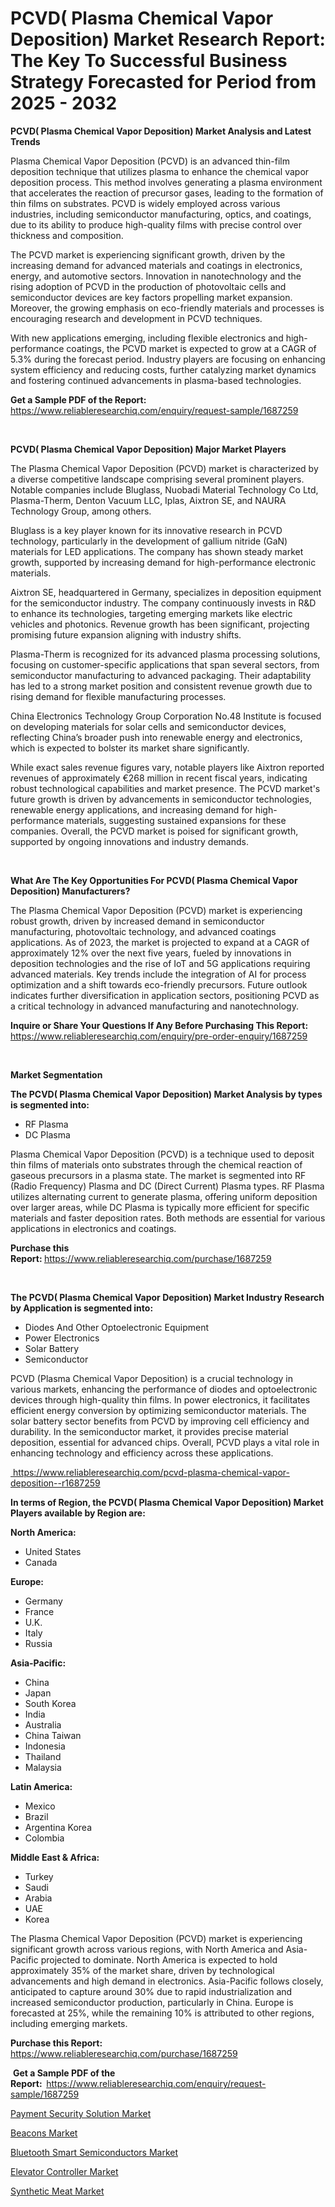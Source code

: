 <p><h1>PCVD( Plasma Chemical Vapor Deposition) Market Research Report: The Key To Successful Business Strategy Forecasted for Period from 2025 - 2032</h1></p><p><strong>PCVD( Plasma Chemical Vapor Deposition) Market Analysis and Latest Trends</strong></p>
<p><p>Plasma Chemical Vapor Deposition (PCVD) is an advanced thin-film deposition technique that utilizes plasma to enhance the chemical vapor deposition process. This method involves generating a plasma environment that accelerates the reaction of precursor gases, leading to the formation of thin films on substrates. PCVD is widely employed across various industries, including semiconductor manufacturing, optics, and coatings, due to its ability to produce high-quality films with precise control over thickness and composition.</p><p>The PCVD market is experiencing significant growth, driven by the increasing demand for advanced materials and coatings in electronics, energy, and automotive sectors. Innovation in nanotechnology and the rising adoption of PCVD in the production of photovoltaic cells and semiconductor devices are key factors propelling market expansion. Moreover, the growing emphasis on eco-friendly materials and processes is encouraging research and development in PCVD techniques.</p><p>With new applications emerging, including flexible electronics and high-performance coatings, the PCVD market is expected to grow at a CAGR of 5.3% during the forecast period. Industry players are focusing on enhancing system efficiency and reducing costs, further catalyzing market dynamics and fostering continued advancements in plasma-based technologies.</p></p>
<p><strong>Get a Sample PDF of the Report:&nbsp;</strong> <a href="https://www.reliableresearchiq.com/enquiry/request-sample/1687259?utm_campaign=1088&utm_medium=2&utm_source=Github&utm_content=ia&utm_term=26032025&utm_id=pcvd-plasma-chemical-vapor-deposition">https://www.reliableresearchiq.com/enquiry/request-sample/1687259</a></p>
<p>&nbsp;</p>
<p><strong>PCVD( Plasma Chemical Vapor Deposition) Major Market Players</strong></p>
<p><p>The Plasma Chemical Vapor Deposition (PCVD) market is characterized by a diverse competitive landscape comprising several prominent players. Notable companies include Bluglass, Nuobadi Material Technology Co Ltd, Plasma-Therm, Denton Vacuum LLC, Iplas, Aixtron SE, and NAURA Technology Group, among others.</p><p>Bluglass is a key player known for its innovative research in PCVD technology, particularly in the development of gallium nitride (GaN) materials for LED applications. The company has shown steady market growth, supported by increasing demand for high-performance electronic materials.</p><p>Aixtron SE, headquartered in Germany, specializes in deposition equipment for the semiconductor industry. The company continuously invests in R&D to enhance its technologies, targeting emerging markets like electric vehicles and photonics. Revenue growth has been significant, projecting promising future expansion aligning with industry shifts.</p><p>Plasma-Therm is recognized for its advanced plasma processing solutions, focusing on customer-specific applications that span several sectors, from semiconductor manufacturing to advanced packaging. Their adaptability has led to a strong market position and consistent revenue growth due to rising demand for flexible manufacturing processes.</p><p>China Electronics Technology Group Corporation No.48 Institute is focused on developing materials for solar cells and semiconductor devices, reflecting China’s broader push into renewable energy and electronics, which is expected to bolster its market share significantly.</p><p>While exact sales revenue figures vary, notable players like Aixtron reported revenues of approximately €268 million in recent fiscal years, indicating robust technological capabilities and market presence. The PCVD market's future growth is driven by advancements in semiconductor technologies, renewable energy applications, and increasing demand for high-performance materials, suggesting sustained expansions for these companies. Overall, the PCVD market is poised for significant growth, supported by ongoing innovations and industry demands.</p></p>
<p>&nbsp;</p>
<p><strong>What Are The Key Opportunities For PCVD( Plasma Chemical Vapor Deposition) Manufacturers?</strong></p>
<p><p>The Plasma Chemical Vapor Deposition (PCVD) market is experiencing robust growth, driven by increased demand in semiconductor manufacturing, photovoltaic technology, and advanced coatings applications. As of 2023, the market is projected to expand at a CAGR of approximately 12% over the next five years, fueled by innovations in deposition technologies and the rise of IoT and 5G applications requiring advanced materials. Key trends include the integration of AI for process optimization and a shift towards eco-friendly precursors. Future outlook indicates further diversification in application sectors, positioning PCVD as a critical technology in advanced manufacturing and nanotechnology.</p></p>
<p><strong>Inquire or Share Your Questions If Any Before Purchasing This Report:</strong> <a href="https://www.reliableresearchiq.com/enquiry/pre-order-enquiry/1687259?utm_campaign=1088&utm_medium=2&utm_source=Github&utm_content=ia&utm_term=26032025&utm_id=pcvd-plasma-chemical-vapor-deposition">https://www.reliableresearchiq.com/enquiry/pre-order-enquiry/1687259</a></p>
<p>&nbsp;</p>
<p><strong>Market Segmentation</strong></p>
<p><strong>The PCVD( Plasma Chemical Vapor Deposition) Market Analysis by types is segmented into:</strong></p>
<p><ul><li>RF Plasma</li><li>DC Plasma</li></ul></p>
<p><p>Plasma Chemical Vapor Deposition (PCVD) is a technique used to deposit thin films of materials onto substrates through the chemical reaction of gaseous precursors in a plasma state. The market is segmented into RF (Radio Frequency) Plasma and DC (Direct Current) Plasma types. RF Plasma utilizes alternating current to generate plasma, offering uniform deposition over larger areas, while DC Plasma is typically more efficient for specific materials and faster deposition rates. Both methods are essential for various applications in electronics and coatings.</p></p>
<p><strong>Purchase this Report:&nbsp;</strong><a href="https://www.reliableresearchiq.com/purchase/1687259?utm_campaign=1088&utm_medium=2&utm_source=Github&utm_content=ia&utm_term=26032025&utm_id=pcvd-plasma-chemical-vapor-deposition">https://www.reliableresearchiq.com/purchase/1687259</a></p>
<p>&nbsp;</p>
<p><strong>The PCVD( Plasma Chemical Vapor Deposition) Market Industry Research by Application is segmented into:</strong></p>
<p><ul><li>Diodes And Other Optoelectronic Equipment</li><li>Power Electronics</li><li>Solar Battery</li><li>Semiconductor</li></ul></p>
<p><p>PCVD (Plasma Chemical Vapor Deposition) is a crucial technology in various markets, enhancing the performance of diodes and optoelectronic devices through high-quality thin films. In power electronics, it facilitates efficient energy conversion by optimizing semiconductor materials. The solar battery sector benefits from PCVD by improving cell efficiency and durability. In the semiconductor market, it provides precise material deposition, essential for advanced chips. Overall, PCVD plays a vital role in enhancing technology and efficiency across these applications.</p></p>
<p><a href="https://www.reliableresearchiq.com/pcvd-plasma-chemical-vapor-deposition--r1687259?utm_campaign=1088&utm_medium=2&utm_source=Github&utm_content=ia&utm_term=26032025&utm_id=pcvd-plasma-chemical-vapor-deposition">&nbsp;https://www.reliableresearchiq.com/pcvd-plasma-chemical-vapor-deposition--r1687259</a></p>
<p><strong>In terms of Region, the PCVD( Plasma Chemical Vapor Deposition) Market Players available by Region are:</strong></p>
<p>
    <p> <strong> North America: </strong>
        <ul>
            <li>United States</li>
            <li>Canada</li>
        </ul>
        </p> 
    <p> <strong> Europe: </strong>
        <ul>
            <li>Germany</li>
            <li>France</li>
            <li>U.K.</li>
            <li>Italy</li>
            <li>Russia</li>
        </ul>
        </p> 
    <p> <strong> Asia-Pacific: </strong>
        <ul>
            <li>China</li>
            <li>Japan</li>
            <li>South Korea</li>
            <li>India</li>
            <li>Australia</li>
            <li>China Taiwan</li>
            <li>Indonesia</li>
            <li>Thailand</li>
            <li>Malaysia</li>
        </ul>
        </p> 
    <p> <strong> Latin America: </strong>
        <ul>
            <li>Mexico</li>
            <li>Brazil</li>
            <li>Argentina Korea</li>
            <li>Colombia</li>
        </ul>
        </p> 
    <p> <strong> Middle East & Africa: </strong>
        <ul>
            <li>Turkey</li>
            <li>Saudi</li>
            <li>Arabia</li>
            <li>UAE</li>
            <li>Korea</li>
        </ul>
    </p>
    </p>
<p><p>The Plasma Chemical Vapor Deposition (PCVD) market is experiencing significant growth across various regions, with North America and Asia-Pacific projected to dominate. North America is expected to hold approximately 35% of the market share, driven by technological advancements and high demand in electronics. Asia-Pacific follows closely, anticipated to capture around 30% due to rapid industrialization and increased semiconductor production, particularly in China. Europe is forecasted at 25%, while the remaining 10% is attributed to other regions, including emerging markets.</p></p>
<p><strong>Purchase this Report: </strong><a href="https://www.reliableresearchiq.com/purchase/1687259?utm_campaign=1088&utm_medium=2&utm_source=Github&utm_content=ia&utm_term=26032025&utm_id=pcvd-plasma-chemical-vapor-deposition">https://www.reliableresearchiq.com/purchase/1687259</a></p>
<p>&nbsp;<strong>Get a Sample PDF of the Report:&nbsp;&nbsp;</strong><a href="https://www.reliableresearchiq.com/enquiry/request-sample/1687259?utm_campaign=1088&utm_medium=2&utm_source=Github&utm_content=ia&utm_term=26032025&utm_id=pcvd-plasma-chemical-vapor-deposition">https://www.reliableresearchiq.com/enquiry/request-sample/1687259</a></p>
<p><strong></strong></p>
<p><p><a href="https://github.com/sokurgleyde/Market-Research-Report-List-1/blob/main/payment-security-solution-market.md?utm_campaign=1088&utm_medium=2&utm_source=Github&utm_content=ia&utm_term=26032025&utm_id=pcvd-plasma-chemical-vapor-deposition">Payment Security Solution Market</a></p><p><a href="https://github.com/jemmysolin5k/Market-Research-Report-List-1/blob/main/beacons-market.md?utm_campaign=1088&utm_medium=2&utm_source=Github&utm_content=ia&utm_term=26032025&utm_id=pcvd-plasma-chemical-vapor-deposition">Beacons Market</a></p><p><a href="https://github.com/chlihakwatsi/Market-Research-Report-List-1/blob/main/bluetooth-smart-semiconductors-market.md?utm_campaign=1088&utm_medium=2&utm_source=Github&utm_content=ia&utm_term=26032025&utm_id=pcvd-plasma-chemical-vapor-deposition">Bluetooth Smart Semiconductors Market</a></p><p><a href="https://github.com/kocssequen/Market-Research-Report-List-1/blob/main/elevator-controller-market.md?utm_campaign=1088&utm_medium=2&utm_source=Github&utm_content=ia&utm_term=26032025&utm_id=pcvd-plasma-chemical-vapor-deposition">Elevator Controller Market</a></p><p><a href="https://github.com/keeniielokl/Market-Research-Report-List-1/blob/main/synthetic-meat-market.md?utm_campaign=1088&utm_medium=2&utm_source=Github&utm_content=ia&utm_term=26032025&utm_id=pcvd-plasma-chemical-vapor-deposition">Synthetic Meat Market</a></p></p>